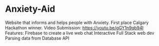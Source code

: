 # Anxiety-Aid
Website that informs and helps people with Anxiety.
First place Calgary Hackathon winner.
Video Submission: https://youtu.be/gGY1n9qb94I
Features:
  Firebase to create a live web chat
  Interactive Full Stack web dev
  Parsing data from Database API
  
  
